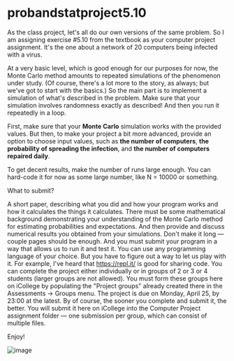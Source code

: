 # probandstatproject5.10

As the class project, let's all do our own versions of the same problem. So I am assigning exercise #5.10 from the textbook as your computer project assignment. It's the one about a network of 20 computers being infected with a virus.

At a very basic level, which is good enough for our purposes for now, the Monte Carlo method amounts to repeated simulations of the phenomenon under study. (Of course, there's a lot more to the story, as always; but we've got to start with the basics.) So the main part is to implement a simulation of what's described in the problem. Make sure that your simulation involves randomness exactly as described! And then you run it repeatedly in a loop.

First, make sure that your **Monte Carlo** simulation works with the provided values. But then, to make your project a bit more advanced, provide an option to choose input values, such as **the number of computers**, **the probability of spreading the infection**, and **the number of computers repaired daily**.

To get decent results, make the number of runs large enough. You can hard-code it for now as some large number, like N = 10000 or something.

What to submit?

A short paper, describing what you did and how your program works and how it calculates the things it calculates. There must be some mathematical background demonstrating your understanding of the Monte Carlo method for estimating probabilities and expectations. And then provide and discuss numerical results you obtained from your simulations. Don't make it long — couple pages should be enough.
And you must submit your program in a way that allows us to run it and test it. You can use any programming language of your choice. But you have to figure out a way to let us play with it. For example, I've heard that https://repl.it/ is good for sharing code.
You can complete the project either individually or in groups of 2 or 3 or 4 students (larger groups are not allowed). You must form these groups here on iCollege by populating the "Project groups" already created there in the Assessments → Groups menu. The project is due on Monday, April 25, by 23:00 at the latest. By of course, the sooner you complete and submit it, the better. You will submit it here on iCollege into the Computer Project assignment folder — one submission per group, which can consist of multiple files.

Enjoy!

![image](https://user-images.githubusercontent.com/67343196/161157615-774c48cc-5c37-4c66-b5e8-1fcfb6ba0923.png)

